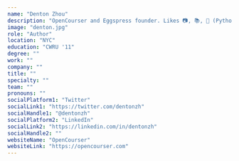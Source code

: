 ```yaml
---
name: "Denton Zhou"
description: "OpenCourser and Eggspress founder. Likes 📷, 📚, 🐍 (Python), 🌞, and 🛪."
image: "denton.jpg"
role: "Author"
location: "NYC"
education: "CWRU '11"
degree: ""
work: ""
company: ""
title: ""
specialty: ""
team: ""
pronouns: ""
socialPlatform1: "Twitter"
socialLink1: "https://twitter.com/dentonzh"
socialHandle1: "@dentonzh"
socialPlatform2: "LinkedIn"
socialLink2: "https://linkedin.com/in/dentonzh"
socialHandle2: ""
websiteName: "OpenCourser"
websiteLink: "https://opencourser.com"
---
```


